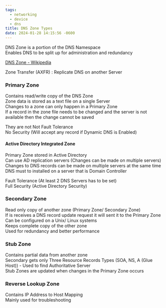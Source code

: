 ```yaml
---
tags:
  - networking
  - device
  - dns
title: DNS Zone Types
date: 2024-01-28 14:15:56 -0600
---
```


DNS Zone is a portion of the DNS Namespace  
Enables DNS to be split up for administration and redundancy  

[DNS Zone - Wikipedia](https://en.wikipedia.org/wiki/DNS_zone)

Zone Transfer (AXFR) : Replicate DNS on another Server

### Primary Zone
Contains read/write copy of the DNS Zone  
Zone data is stored as a text file on a single Server  
Changes to a zone can only happen in a Primary Zone  
If a record in the zone file needs to be changed and the server is not available then the change cannot be saved  

They are not Not Fault Tolerance  
No Security (Will accept any record if Dynamic DNS is Enabled)

#### Active Directory Integrated Zone
Primary Zone stored in Active Directory  
Can use AD replication servers (Changes can be made on multiple servers)  
Changes to DNS records can be made on multiple servers at the same time  
DNS must to installed on a server that is Domain Controller  

Fault Tolerance (At least 2 DNS Servers has to be set)  
Full Security (Active Directory Security)

### Secondary Zone
Read only copy of another zone (Primary Zone/ Secondary Zone)  
If is receives a DNS record update request it will sent it to the Primary Zone  
Can be configured on a Unix/ Linux systems  
Keeps complete copy of the other zone  
Used for redundancy and better performance

### Stub Zone
Contains partial data from another zone  
Secondary gets only Three Resource Records Types (SOA, NS, A (Glue Host)) - Used to find Authoritative Server  
Stub Zones are updated when changes in the Primary Zone occurs

### Reverse Lookup Zone
Contains IP Address to Host Mapping  
Mainly used for troubleshooting  
